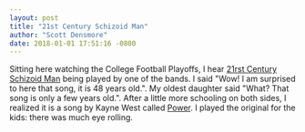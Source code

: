 ```yaml
---
layout: post
title: "21st Century Schizoid Man"
author: "Scott Densmore"
date: 2018-01-01 17:51:16 -0800
---
```


Sitting here watching the College Football Playoffs, I hear [21rst Century Schizoid Man](https://en.wikipedia.org/wiki/21st_Century_Schizoid_Man) being played by one of the bands. I said "Wow! I am surprised to here that song, it is 48 years old.". My oldest daughter said "What? That song is only a few years old.". After a little more schooling on both sides, I realized it is a song by Kayne West called [Power](https://en.wikipedia.org/wiki/Power_%28Kanye_West_song%29). I played the original for the kids: there was much eye rolling.
